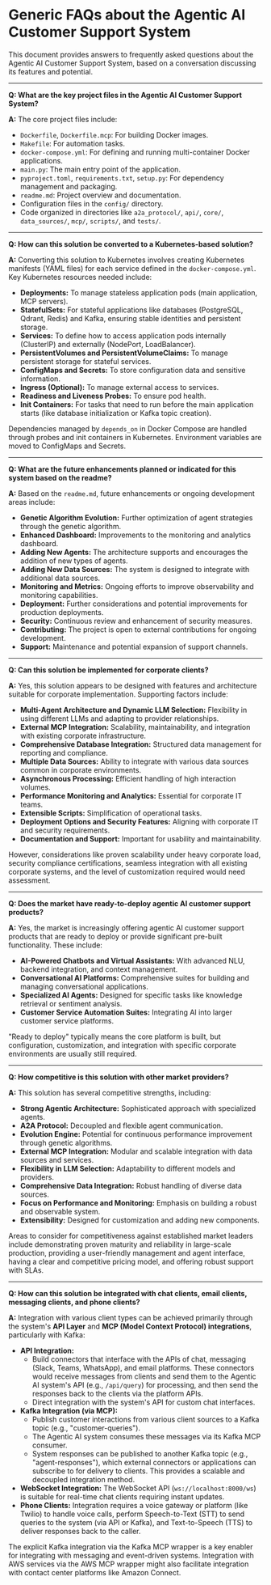 # Generic FAQs about the Agentic AI Customer Support System

This document provides answers to frequently asked questions about the Agentic AI Customer Support System, based on a conversation discussing its features and potential.

---

**Q: What are the key project files in the Agentic AI Customer Support System?**

**A:** The core project files include:

*   `Dockerfile`, `Dockerfile.mcp`: For building Docker images.
*   `Makefile`: For automation tasks.
*   `docker-compose.yml`: For defining and running multi-container Docker applications.
*   `main.py`: The main entry point of the application.
*   `pyproject.toml`, `requirements.txt`, `setup.py`: For dependency management and packaging.
*   `readme.md`: Project overview and documentation.
*   Configuration files in the `config/` directory.
*   Code organized in directories like `a2a_protocol/`, `api/`, `core/`, `data_sources/`, `mcp/`, `scripts/`, and `tests/`.

---

**Q: How can this solution be converted to a Kubernetes-based solution?**

**A:** Converting this solution to Kubernetes involves creating Kubernetes manifests (YAML files) for each service defined in the `docker-compose.yml`. Key Kubernetes resources needed include:

*   **Deployments:** To manage stateless application pods (main application, MCP servers).
*   **StatefulSets:** For stateful applications like databases (PostgreSQL, Qdrant, Redis) and Kafka, ensuring stable identities and persistent storage.
*   **Services:** To define how to access application pods internally (ClusterIP) and externally (NodePort, LoadBalancer).
*   **PersistentVolumes and PersistentVolumeClaims:** To manage persistent storage for stateful services.
*   **ConfigMaps and Secrets:** To store configuration data and sensitive information.
*   **Ingress (Optional):** To manage external access to services.
*   **Readiness and Liveness Probes:** To ensure pod health.
*   **Init Containers:** For tasks that need to run before the main application starts (like database initialization or Kafka topic creation).

Dependencies managed by `depends_on` in Docker Compose are handled through probes and init containers in Kubernetes. Environment variables are moved to ConfigMaps and Secrets.

---

**Q: What are the future enhancements planned or indicated for this system based on the readme?**

**A:** Based on the `readme.md`, future enhancements or ongoing development areas include:

*   **Genetic Algorithm Evolution:** Further optimization of agent strategies through the genetic algorithm.
*   **Enhanced Dashboard:** Improvements to the monitoring and analytics dashboard.
*   **Adding New Agents:** The architecture supports and encourages the addition of new types of agents.
*   **Adding New Data Sources:** The system is designed to integrate with additional data sources.
*   **Monitoring and Metrics:** Ongoing efforts to improve observability and monitoring capabilities.
*   **Deployment:** Further considerations and potential improvements for production deployments.
*   **Security:** Continuous review and enhancement of security measures.
*   **Contributing:** The project is open to external contributions for ongoing development.
*   **Support:** Maintenance and potential expansion of support channels.

---

**Q: Can this solution be implemented for corporate clients?**

**A:** Yes, this solution appears to be designed with features and architecture suitable for corporate implementation. Supporting factors include:

*   **Multi-Agent Architecture and Dynamic LLM Selection:** Flexibility in using different LLMs and adapting to provider relationships.
*   **External MCP Integration:** Scalability, maintainability, and integration with existing corporate infrastructure.
*   **Comprehensive Database Integration:** Structured data management for reporting and compliance.
*   **Multiple Data Sources:** Ability to integrate with various data sources common in corporate environments.
*   **Asynchronous Processing:** Efficient handling of high interaction volumes.
*   **Performance Monitoring and Analytics:** Essential for corporate IT teams.
*   **Extensible Scripts:** Simplification of operational tasks.
*   **Deployment Options and Security Features:** Aligning with corporate IT and security requirements.
*   **Documentation and Support:** Important for usability and maintainability.

However, considerations like proven scalability under heavy corporate load, security compliance certifications, seamless integration with all existing corporate systems, and the level of customization required would need assessment.

---

**Q: Does the market have ready-to-deploy agentic AI customer support products?**

**A:** Yes, the market is increasingly offering agentic AI customer support products that are ready to deploy or provide significant pre-built functionality. These include:

*   **AI-Powered Chatbots and Virtual Assistants:** With advanced NLU, backend integration, and context management.
*   **Conversational AI Platforms:** Comprehensive suites for building and managing conversational applications.
*   **Specialized AI Agents:** Designed for specific tasks like knowledge retrieval or sentiment analysis.
*   **Customer Service Automation Suites:** Integrating AI into larger customer service platforms.

"Ready to deploy" typically means the core platform is built, but configuration, customization, and integration with specific corporate environments are usually still required.

---

**Q: How competitive is this solution with other market providers?**

**A:** This solution has several competitive strengths, including:

*   **Strong Agentic Architecture:** Sophisticated approach with specialized agents.
*   **A2A Protocol:** Decoupled and flexible agent communication.
*   **Evolution Engine:** Potential for continuous performance improvement through genetic algorithms.
*   **External MCP Integration:** Modular and scalable integration with data sources and services.
*   **Flexibility in LLM Selection:** Adaptability to different models and providers.
*   **Comprehensive Data Integration:** Robust handling of diverse data sources.
*   **Focus on Performance and Monitoring:** Emphasis on building a robust and observable system.
*   **Extensibility:** Designed for customization and adding new components.

Areas to consider for competitiveness against established market leaders include demonstrating proven maturity and reliability in large-scale production, providing a user-friendly management and agent interface, having a clear and competitive pricing model, and offering robust support with SLAs.

---

**Q: How can this solution be integrated with chat clients, email clients, messaging clients, and phone clients?**

**A:** Integration with various client types can be achieved primarily through the system's **API Layer** and **MCP (Model Context Protocol) integrations**, particularly with Kafka:

*   **API Integration:**
    *   Build connectors that interface with the APIs of chat, messaging (Slack, Teams, WhatsApp), and email platforms. These connectors would receive messages from clients and send them to the Agentic AI system's API (e.g., `/api/query`) for processing, and then send the responses back to the clients via the platform APIs.
    *   Direct integration with the system's API for custom chat interfaces.
*   **Kafka Integration (via MCP):**
    *   Publish customer interactions from various client sources to a Kafka topic (e.g., "customer-queries").
    *   The Agentic AI system consumes these messages via its Kafka MCP consumer.
    *   System responses can be published to another Kafka topic (e.g., "agent-responses"), which external connectors or applications can subscribe to for delivery to clients. This provides a scalable and decoupled integration method.
*   **WebSocket Integration:** The WebSocket API (`ws://localhost:8000/ws`) is suitable for real-time chat clients requiring instant updates.
*   **Phone Clients:** Integration requires a voice gateway or platform (like Twilio) to handle voice calls, perform Speech-to-Text (STT) to send queries to the system (via API or Kafka), and Text-to-Speech (TTS) to deliver responses back to the caller.

The explicit Kafka integration via the Kafka MCP wrapper is a key enabler for integrating with messaging and event-driven systems. Integration with AWS services via the AWS MCP wrapper might also facilitate integration with contact center platforms like Amazon Connect.